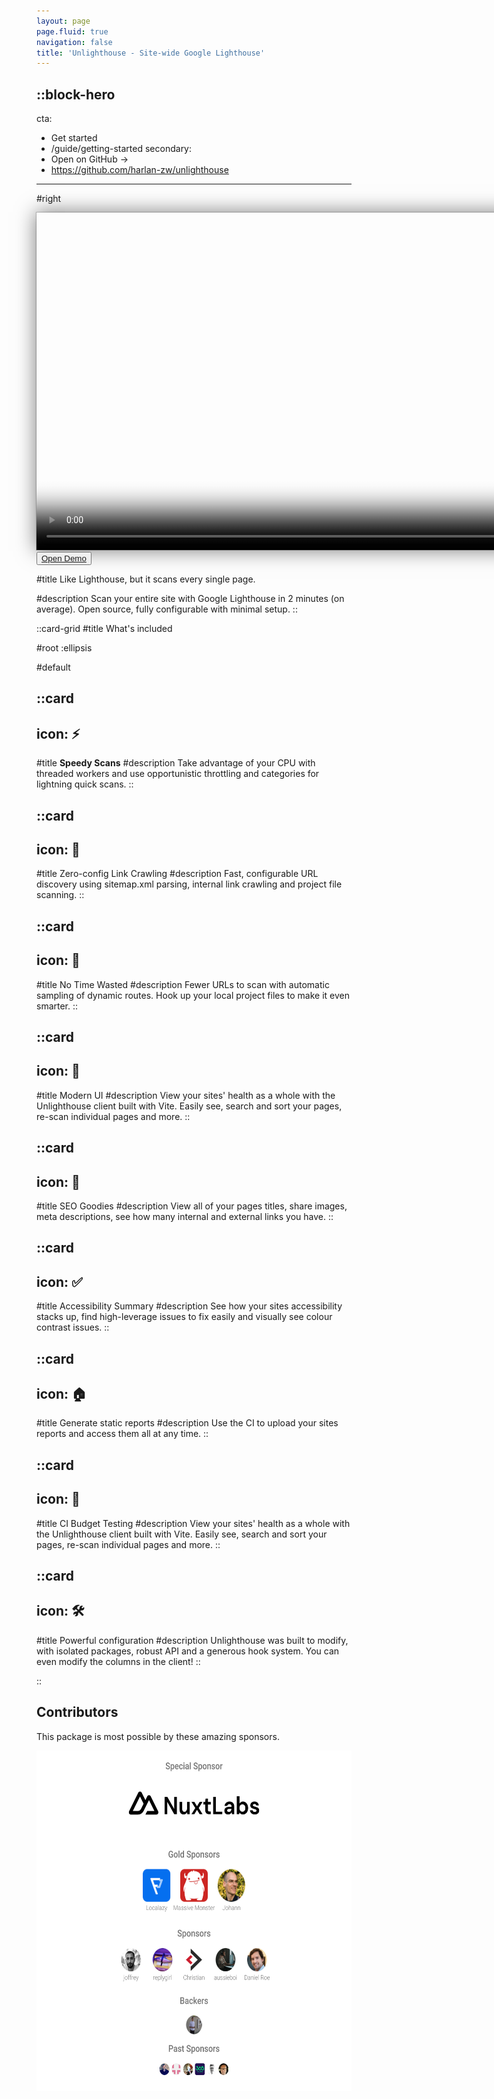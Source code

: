 ```yaml
---
layout: page
page.fluid: true
navigation: false
title: 'Unlighthouse - Site-wide Google Lighthouse'
---
```



::block-hero
---
cta:
  - Get started
  - /guide/getting-started
secondary:
  - Open on GitHub →
  - https://github.com/harlan-zw/unlighthouse
---

#right

<div class="relative">
  <video width="960" height="540" autoplay loop muted poster="/screenshot.png" class="max-w-full w-1822px rounded-xl z-1" style="box-shadow: rgb(0 0 0 / 20%) 0px 0px 0px 1px, rgb(0 0 0 / 50%) 0px 0px 30px 1px;">
    <source
      src="/demo.webm"
      type="video/webm"
    >
  </video>
  <button
    class="px-5 py-2 text-xl font-bold hover:no-underline font-medium rounded-md focus:outline-none focus-visible:ring-2 focus-visible:ring-white focus-visible:ring-opacity-75 absolute top-1/2 left-1/2 transform -translate-x-[50%] -translate-y-[50%] transition-all flex items-center bg-gradient-to-t from-sky-100 to-blue-100 text-blue-500  hover:(bg-green-700 scale-105) transform transition"
  >
    <a href="https://inspect.unlighthouse.dev/"
    target="_blank">Open Demo</a>
  </button>
</div>

#title
Like Lighthouse, but it scans every single page.

#description
Scan your entire site with Google Lighthouse in 2 minutes (on average). Open source, fully configurable with minimal setup. 
::


::card-grid
#title
What's included

#root
:ellipsis

#default

  ::card
  ---
  icon: ⚡
  ---
  #title
  **Speedy Scans**
  #description
  Take advantage of your CPU with threaded workers and use opportunistic throttling and categories for lightning quick scans.
  ::

  ::card
  ---
  icon: 🐞
  ---
  #title
  Zero-config Link Crawling
  #description
  Fast, configurable URL discovery using sitemap.xml parsing, internal link crawling and project file scanning.
  ::


  ::card
  ---
  icon: 🍣
  ---
  #title
  No Time Wasted
  #description
  Fewer URLs to scan with automatic sampling of dynamic routes. Hook up your local project files to make it even smarter.
  ::

  ::card
  ---
  icon: 🌈
  ---
  #title
  Modern UI
  #description
  View your sites' health as a whole with the Unlighthouse client built with Vite. Easily see, search and sort your pages, re-scan individual pages and more.
  ::

  ::card
  ---
  icon: 🍬️
  ---
  #title
  SEO Goodies
  #description
  View all of your pages titles, share images, meta descriptions, see how many internal and external links you have.
  ::

  ::card
  ---
  icon: ✅️
  ---
  #title
  Accessibility Summary
  #description
  See how your sites accessibility stacks up, find high-leverage issues to fix easily and visually see colour contrast issues.
  ::


  ::card
  ---
  icon: 🏠
  ---
  #title
  Generate static reports
  #description
  Use the CI to upload your sites reports and access them all at any time.
  ::

  ::card
  ---
  icon: 🤖
  ---
  #title
  CI Budget Testing
  #description
  View your sites' health as a whole with the Unlighthouse client built with Vite. Easily see, search and sort your pages, re-scan individual pages and more.
  ::
  
  ::card
  ---
  icon: 🛠
  ---
  #title
  Powerful configuration
  #description
  Unlighthouse was built to modify, with isolated packages, robust API and a generous hook system. You can even modify the columns in the client!
  ::

::


## Contributors

This package is most possible by these amazing sponsors.

<div class="text-center">
  <a href="https://raw.githubusercontent.com/harlan-zw/static/main/sponsors.svg">
    <img src="https://raw.githubusercontent.com/harlan-zw/static/main/sponsors.svg" width="800" height="545" style="margin: 0 auto;">
  </a>
</div>

